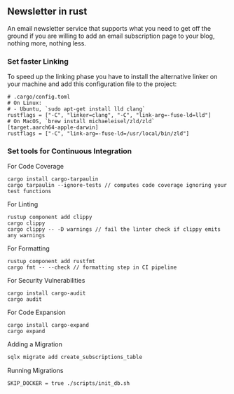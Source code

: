 ## Newsletter in rust

An email newsletter service that supports what you need to get off the ground if you are willing to add an email subscription page to your blog, nothing more, nothing less.

### Set faster Linking 
To speed up the linking phase you have to install the alternative linker on your machine and add this configuration file to the project:
```
# .cargo/config.toml
# On Linux:
# - Ubuntu, `sudo apt-get install lld clang`
rustflags = ["-C", "linker=clang", "-C", "link-arg=-fuse-ld=lld"]
# On MacOS, `brew install michaeleisel/zld/zld`
[target.aarch64-apple-darwin]
rustflags = ["-C", "link-arg=-fuse-ld=/usr/local/bin/zld"]
```
### Set tools for Continuous Integration
For Code Coverage
```
cargo install cargo-tarpaulin
cargo tarpaulin --ignore-tests // computes code coverage ignoring your test functions
```
For Linting
```
rustup component add clippy
cargo clippy
cargo clippy -- -D warnings // fail the linter check if clippy emits any warnings
```
For Formatting
```
rustup component add rustfmt
cargo fmt -- --check // formatting step in CI pipeline
```
For Security Vulnerabilities
```
cargo install cargo-audit
cargo audit
```
For Code Expansion
```
cargo install cargo-expand
cargo expand
```
Adding a Migration
```bash
sqlx migrate add create_subscriptions_table
```
Running Migrations
```bash
SKIP_DOCKER = true ./scripts/init_db.sh
```
